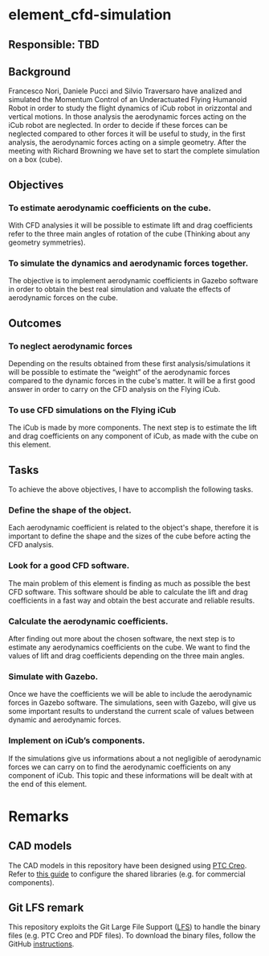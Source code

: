 # element_cfd-simulation
## Responsible: TBD

## Background
Francesco Nori, Daniele Pucci and Silvio Traversaro have analized and simulated the Momentum Control of an Underactuated Flying Humanoid Robot in order to study the flight dynamics of iCub robot in orizzontal and vertical motions.
In those analysis the aerodynamic forces acting on the iCub robot are neglected. In order to decide if these forces can be neglected compared to other forces it will be useful to study, in the first analysis, the aerodynamic forces acting on a simple geometry.
After the meeting with Richard Browning we have set to start the complete simulation on a box (cube).  

## Objectives

### To estimate aerodynamic coefficients on the cube.
 With CFD analysies it will be possible to estimate lift and drag coefficients refer to the three main angles of rotation of the cube (Thinking about any geometry symmetries).

### To simulate the dynamics and aerodynamic forces together.
The objective is to implement aerodynamic coefficients in Gazebo software in order to obtain the best real simulation and valuate the effects of aerodynamic forces on the cube.

## Outcomes

### To neglect aerodynamic forces
Depending on the results obtained from these first analysis/simulations it will be possible to estimate the “weight” of the aerodynamic forces compared to the dynamic forces in the cube's matter. It will be a first good answer in order to carry on the CFD analysis on the Flying iCub.

### To use CFD simulations on the Flying iCub
The iCub is made by more components. The next step is to estimate the lift and drag coefficients on any component of iCub, as made with the cube on this element.

## Tasks
To achieve the above objectives, I have to accomplish the following tasks.

### Define the shape of the object.
Each aerodynamic coefficient is related to the object's shape, therefore it is important to define the shape and the sizes of the cube before acting the CFD analysis.

### Look for a good CFD software.
The main problem of this element is finding as much as possible the best CFD software. This software should be able to calculate the lift and drag coefficients in a fast way and obtain the best accurate and reliable results.

### Calculate the aerodynamic coefficients.
After finding out more about the chosen software, the next step is to estimate any aerodynamics coefficients on the cube. We want to find the values of lift and drag coefficients depending on the three main angles.

### Simulate with Gazebo.
Once we have the coefficients we will be able to include the aerodynamic forces in Gazebo software. The simulations, seen with Gazebo, will give us some important results to understand the current scale of values between dynamic and aerodynamic forces.

### Implement on iCub’s components.
If the simulations give us informations about a not negligible of aerodynamic forces we can carry on to find the aerodynamic coefficients on any component of iCub. This topic and these informations will be dealt with at the end of this element.

# Remarks
## CAD models
The CAD models in this repository have been designed using [PTC Creo](https://www.ptc.com/en/products/cad/creo). Refer to [this guide](https://github.com/loc2/loc2-commons/wiki/Setup-PTC-Creo) to configure the shared libraries (e.g. for commercial components).

## Git LFS remark
This repository exploits the Git Large File Support ([LFS][1]) to handle the binary files (e.g. PTC Creo and PDF files). To download the binary files, follow the GitHub [instructions][2].

[1]:https://git-lfs.github.com/
[2]:https://help.github.com/articles/installing-git-large-file-storage/
